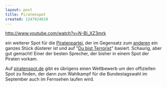 ```yaml
--- 
layout: post
title: Piratenspot
created: 1247924619
---
```

http://www.youtube.com/watch?v=N-Bl_XZ3mrk

ein weiterer Spot f&uuml;r die <a href="http://piratenpartei.de">Piratenpartei</a>, der im Gegensatz zum <a href="http://muhh.posterous.com/piratenspot-klarmachen-zum-ndern-2009-1">anderen</a> ein ganzes St&uuml;ck d&uuml;sterer ist und auf "<a href="http://muhh.posterous.com/du-bist-terrorist-8">Du bist Terrorist</a>" basiert. Schaurig, aber gut gemacht! Einer der besten Sprecher, der bisher in einem Spot der Piraten vorkam.

Auf <a href="http://piratenspot.de/">piratenspot.de</a> gibt es &uuml;brigens einen Wettbewerb um den offiziellen Spot zu finden, der dann zum Wahlkampf f&uuml;r die Bundestagswahl im September auch im Fernsehen laufen wird.
  
